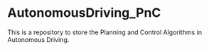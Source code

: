 # AutonomousDriving_PnC
This is a repository to store the Planning and Control Algorithms in Autonomous Driving.
